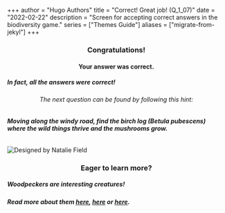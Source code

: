 +++
author = "Hugo Authors"
title = "Correct! Great job! (Q_1_07)"
date = "2022-02-22"
description = "Screen for accepting correct answers in the biodiversity game."
series = ["Themes Guide"]
aliases = ["migrate-from-jekyl"]
+++

### <center> Congratulations! </center>
#### <center> Your answer was correct. 
##### In fact, all the answers were correct! </center>


###### <center> The next question can be found by following this hint: </center>
###### **Moving along the windy road, find the birch log (Betula pubescens) where the wild things thrive and the mushrooms grow.**


![Designed by Natalie Field](/img/rosalia-batesi.jpg)

### <center> Eager to learn more? </center>

##### Woodpeckers are interesting creatures! 
##### Read more about them [here](https://www.allaboutbirds.org/news/why-do-woodpeckers-like-to-hammer-on-houses-and-what-can-i-do-about-it/), [here](https://dickinsoncountyconservationboard.com/2018/10/10/nine-fun-facts-about-woodpeckers/) or [here](https://www.wwf.no/dyreleksikon/hakkespetter).